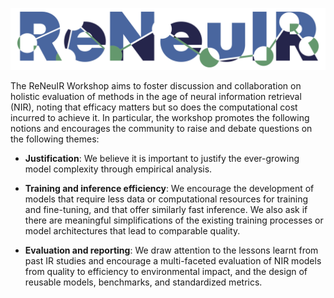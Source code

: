 ![logo](assets/img/2023-logo.png)

The ReNeuIR Workshop aims to foster discussion and collaboration
on holistic evaluation of methods in the age of neural information
retrieval (NIR), noting that efficacy matters but so does the computational
cost incurred to achieve it. In particular, the workshop promotes
the following notions and encourages the community to raise and
debate questions on the following themes:


* **Justification**: We believe it is important to justify the ever-growing model complexity through empirical analysis.

* **Training and inference efficiency**: We encourage the development of
models that require less data or computational resources for training and
fine-tuning, and that offer similarly fast inference. We also ask if there
are meaningful simplifications of the existing training processes or model
architectures that lead to comparable quality.

* **Evaluation and reporting**: We draw attention to the lessons learnt
from past IR studies and encourage a multi-faceted evaluation of NIR models
from quality to efficiency to environmental impact, and the design of
reusable models, benchmarks, and standardized metrics.
